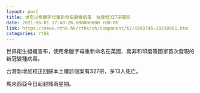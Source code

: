 ```yaml
---
layout: post
title: 世衛以希臘字母重新命名變種病毒　台灣增327宗確診
date: 2021-06-01 17:48:26.000000000 +08:00
link: https://news.rthk.hk/rthk/ch/component/k2/1593745-20210601.htm
categories: rthk
---
```


世界衛生組織宣布，使用希臘字母重新命名在英國、南非和印度等國家首次發現的新冠變種病毒。

台灣新增加校正回歸本土確診個案有327宗，多13人死亡。

馬來西亞今日起封城兩星期。
